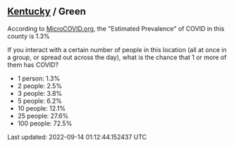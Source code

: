 
## [Kentucky](/united-states/kentucky) / Green

According to [MicroCOVID.org](http://microcovid.org),
the "Estimated Prevalence" of COVID in this county is 1.3%

If you interact with a certain number of people in this location
(all at once in a group, or spread out across the day), what is the chance that
1 or more of them has COVID?

- 1 person: 1.3%
- 2 people: 2.5%
- 3 people: 3.8%
- 5 people: 6.2%
- 10 people: 12.1%
- 25 people: 27.6%
- 100 people: 72.5%

Last updated: 2022-09-14 01:12:44.152437 UTC
